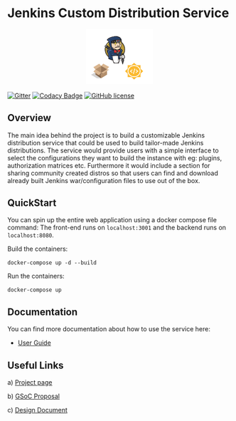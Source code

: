 # Jenkins Custom Distribution Service


<p align="center">
    <img width="150px" src="images/cds_gsoc.png">
</p>

[![Gitter](https://badges.gitter.im/jenkinsci/jenkins-custom-distribution-service.svg)](https://gitter.im/jenkinsci/jenkins-custom-distribution-service?utm_source=badge&utm_medium=badge&utm_campaign=pr-badge)
[![Codacy Badge](https://app.codacy.com/project/badge/Grade/b4fea9e79e2a485a929ed7aa71b222a1)](https://www.codacy.com/gh/jenkinsci/custom-distribution-service?utm_source=github.com&amp;utm_medium=referral&amp;utm_content=jenkinsci/custom-distribution-service&amp;utm_campaign=Badge_Grade)
[![GitHub license](https://img.shields.io/github/license/jenkinsci/custom-distribution-service)](https://github.com/jenkinsci/custom-distribution-service/blob/master/LICENSE)


## Overview
The main idea behind the project is to build a customizable Jenkins distribution service that could be used to build 
tailor-made Jenkins distributions. The service would provide users with a simple interface to select the configurations 
they want to build the instance with eg: plugins, authorization matrices etc. Furthermore it would include a section 
for sharing community created distros so that users can find and download already built Jenkins war/configuration files 
to use out of the box.


## QuickStart

You can spin up the entire web application using a docker compose file command: 
The front-end runs on `localhost:3001` and the backend  runs on `localhost:8080`.

Build the containers: 
```
docker-compose up -d --build
```

Run the containers: 
```
docker-compose up
```

## Documentation

You can find more documentation about how to use the service here:

- [User Guide](./docs/USAGE.md)

## Useful Links

a) [Project page](https://www.jenkins.io/projects/gsoc/2020/projects/custom-jenkins-distribution-build-service/)

b) [GSoC Proposal](https://docs.google.com/document/d/1C7VQJ92Yhr0KRDcNVHYxn4ri7OL9IGZmgxY6UFON6-g/edit?usp=sharing)

c) [Design Document](https://docs.google.com/document/d/1-ujWVJ2a5VYkUF6UA7m4bEpSDxmb3mJZhCbmoKO716U/edit?usp=sharing)
